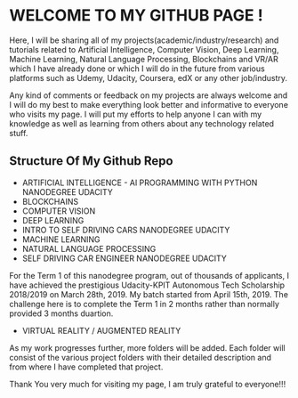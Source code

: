 # WELCOME TO MY GITHUB PAGE !

Here, I will be sharing all of my projects(academic/industry/research) and tutorials related to Artificial Intelligence, Computer Vision, Deep Learning, Machine Learning, Natural Language Processing, Blockchains and VR/AR which I have already done or which I will do in the future from various platforms such as Udemy, Udacity, Coursera, edX or any other job/industry.

Any kind of comments or feedback on my projects are always welcome and I will do my best to make everything look better and informative to everyone who visits my page. I will put my efforts to help anyone I can with my knowledge as well as learning from others about any technology related stuff.

## Structure Of My Github Repo

* ARTIFICIAL INTELLIGENCE - AI PROGRAMMING WITH PYTHON NANODEGREE UDACITY
* BLOCKCHAINS
* COMPUTER VISION
* DEEP LEARNING
* INTRO TO SELF DRIVING CARS NANODEGREE UDACITY
* MACHINE LEARNING
* NATURAL LANGUAGE PROCESSING
* SELF DRIVING CAR ENGINEER NANODEGREE UDACITY

For the Term 1 of this nanodegree program, out of thousands of applicants, I have achieved the prestigious Udacity-KPIT Autonomous Tech Scholarship 2018/2019 on March 28th, 2019. My batch started from April 15th, 2019. The challenge here is to complete the Term 1 in 2 months rather than normally provided 3 months duartion.
* VIRTUAL REALITY / AUGMENTED REALITY

As my work progresses further, more folders will be added. Each folder will consist of the various project folders with their detailed description and from where I have completed that project.

Thank You very much for visiting my page, I am truly grateful to everyone!!!
